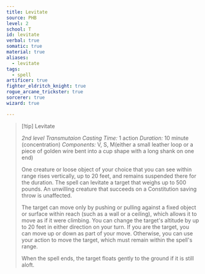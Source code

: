 ```yaml
---
title: Levitate
source: PHB
level: 2
school: T
id: levitate
verbal: true
somatic: true
material: true
aliases:
  - levitate
tags:
  - spell
artificer: true
fighter_eldritch_knight: true
rogue_arcane_trickster: true
sorcerer: true
wizard: true

---
```

>[!tip] Levitate
>
> *2nd level Transmutaion*
> *Casting Time:* 1 action
> *Duration:* 10 minute (concentration)
> *Components:* V, S, M(either a small leather loop or a piece of golden wire bent into a cup shape with a long shank on one end)
>
>One creature or loose object of your choice that you can see within range rises vertically, up to 20 feet, and remains suspended there for the duration. The spell can levitate a target that weighs up to 500 pounds. An unwilling creature that succeeds on a Constitution saving throw is unaffected.
>
>The target can move only by pushing or pulling against a fixed object or surface within reach (such as a wall or a ceiling), which allows it to move as if it were climbing. You can change the target's altitude by up to 20 feet in either direction on your turn. If you are the target, you can move up or down as part of your move. Otherwise, you can use your action to move the target, which must remain within the spell's range.
>
>When the spell ends, the target floats gently to the ground if it is still aloft.
>

